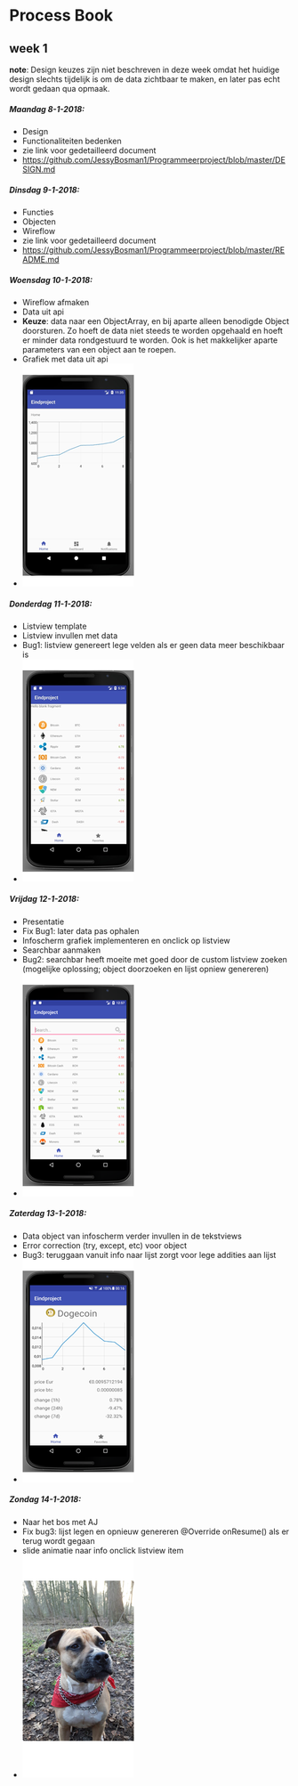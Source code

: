 # Process Book
## week 1
 **note**: Design keuzes zijn niet beschreven in deze week omdat het huidige design slechts tijdelijk is om de data zichtbaar te maken, en later pas echt wordt gedaan qua opmaak.
##### Maandag 8-1-2018:
- Design
- Functionaliteiten bedenken
- zie link voor gedetailleerd document
- https://github.com/JessyBosman1/Programmeerproject/blob/master/DESIGN.md

##### Dinsdag 9-1-2018:
- Functies
- Objecten
- Wireflow
- zie link voor gedetailleerd document
- https://github.com/JessyBosman1/Programmeerproject/blob/master/README.md

##### Woensdag 10-1-2018:
- Wireflow afmaken
- Data uit api
- **Keuze**: data naar een ObjectArray, en bij aparte alleen benodigde Object doorsturen. Zo hoeft de data niet steeds te worden opgehaald en hoeft er minder data rondgestuurd te worden. Ook is het makkelijker aparte parameters van een object aan te roepen.
- Grafiek met data uit api
- ![VisualSketchImage](/doc/11_1_image1.png?raw=true)

##### Donderdag 11-1-2018:
- Listview template
- Listview invullen met data
- Bug1: listview genereert lege velden als er geen data meer beschikbaar is
- ![VisualSketchImage](/doc/12_1_image1.png?raw=true)

##### Vrijdag 12-1-2018:
- Presentatie
- Fix Bug1: later data pas ophalen
- Infoscherm grafiek implementeren en onclick op listview
- Searchbar aanmaken
- Bug2: searchbar heeft moeite met goed door de custom listview zoeken (mogelijke oplossing; object doorzoeken en lijst opniew genereren)
- ![VisualSketchImage](/doc/13_1_image1.png?raw=true)

##### Zaterdag 13-1-2018:
- Data object van infoscherm verder invullen in de tekstviews
- Error correction (try, except, etc) voor object
- Bug3: teruggaan vanuit info naar lijst zorgt voor lege addities aan lijst
- ![VisualSketchImage](/doc/14_1_image1.png?raw=true)

##### Zondag 14-1-2018:
- Naar het bos met AJ
- Fix bug3: lijst legen en opnieuw genereren @Override onResume() als er terug wordt gegaan
- slide animatie naar info onclick listview item
- ![VisualSketchImage](/doc/15_1_image1.png?raw=true)
